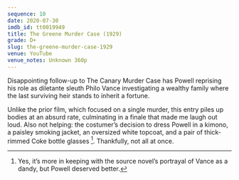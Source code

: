 ```yaml
---
sequence: 10
date: 2020-07-30
imdb_id: tt0019949
title: The Greene Murder Case (1929)
grade: D+
slug: the-greene-murder-case-1929
venue: YouTube
venue_notes: Unknown 360p
---
```


Disappointing follow-up to <span data-imdb-id="tt0019745">The Canary Murder Case</span> has Powell reprising his role as diletante sleuth Philo Vance investigating a wealthy family where the last surviving heir stands to inherit a fortune.

<!-- end -->

<span data-snippet>Unlike the prior film, which focused on a single murder, this entry piles up bodies at an absurd rate, culminating in a finale that made me laugh out loud.</span> Also not helping: the costumer’s decision to dress Powell in a kimono, a paisley smoking jacket, an oversized white topcoat, and a pair of thick-rimmed Coke bottle glasses [^1]. Thankfully, not all at once.

[^1]: Yes, it’s more in keeping with the source novel’s portrayal of Vance as a dandy, but Powell deserved better.
